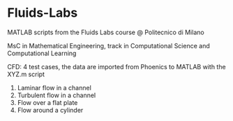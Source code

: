 # Fluids-Labs
MATLAB scripts from the Fluids Labs course @ Politecnico di Milano

MsC in Mathematical Engineering, track in Computational Science and Computational Learning

CFD: 4 test cases, the data are imported from Phoenics to MATLAB with the XYZ.m script
1) Laminar flow in a channel
2) Turbulent flow in a channel
3) Flow over a flat plate
4) Flow around a cylinder
